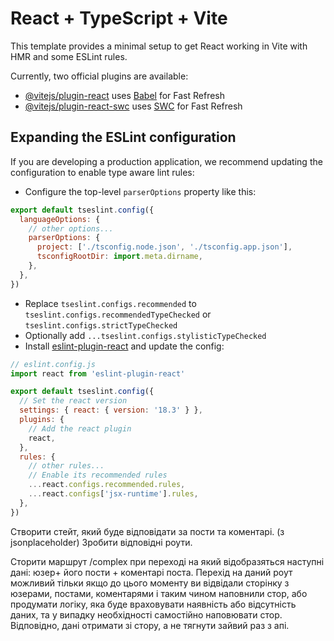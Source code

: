 # React + TypeScript + Vite

This template provides a minimal setup to get React working in Vite with HMR and some ESLint rules.

Currently, two official plugins are available:

- [@vitejs/plugin-react](https://github.com/vitejs/vite-plugin-react/blob/main/packages/plugin-react/README.md) uses [Babel](https://babeljs.io/) for Fast Refresh
- [@vitejs/plugin-react-swc](https://github.com/vitejs/vite-plugin-react-swc) uses [SWC](https://swc.rs/) for Fast Refresh

## Expanding the ESLint configuration

If you are developing a production application, we recommend updating the configuration to enable type aware lint rules:

- Configure the top-level `parserOptions` property like this:

```js
export default tseslint.config({
  languageOptions: {
    // other options...
    parserOptions: {
      project: ['./tsconfig.node.json', './tsconfig.app.json'],
      tsconfigRootDir: import.meta.dirname,
    },
  },
})
```

- Replace `tseslint.configs.recommended` to `tseslint.configs.recommendedTypeChecked` or `tseslint.configs.strictTypeChecked`
- Optionally add `...tseslint.configs.stylisticTypeChecked`
- Install [eslint-plugin-react](https://github.com/jsx-eslint/eslint-plugin-react) and update the config:

```js
// eslint.config.js
import react from 'eslint-plugin-react'

export default tseslint.config({
  // Set the react version
  settings: { react: { version: '18.3' } },
  plugins: {
    // Add the react plugin
    react,
  },
  rules: {
    // other rules...
    // Enable its recommended rules
    ...react.configs.recommended.rules,
    ...react.configs['jsx-runtime'].rules,
  },
})
```
Створити стейт, який буде відповідати за пости та коментарі. (з jsonplaceholder)
Зробити відповідні роути.

Сторити маршрут /complex при переході на який відобразяться наступні дані: юзер+ його пости + коментарі поста.
Перехід на даний роут можливий тільки якщо до цього моменту ви відвідали сторінку з юзерами, постами, коментарями і таким чином наповнили стор, або продумати логіку, яка буде враховувати наявність або відсутність даних, та у випадку необхідності самостійно наповювати стор.
Відповідно, дані отримати зі стору, а не тягнути зайвий раз з апі.